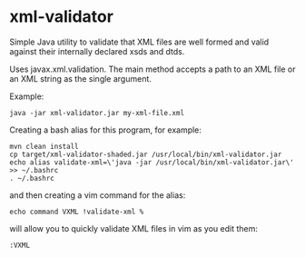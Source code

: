 xml-validator
=============

Simple Java utility to validate that XML files are well formed and valid against their internally declared xsds and dtds.

Uses javax.xml.validation. The main method accepts a path to an XML file or an XML string as the single argument.

Example:

    java -jar xml-validator.jar my-xml-file.xml
    
Creating a bash alias for this program, for example:

    mvn clean install
    cp target/xml-validator-shaded.jar /usr/local/bin/xml-validator.jar
    echo alias validate-xml=\'java -jar /usr/local/bin/xml-validator.jar\' >> ~/.bashrc
    . ~/.bashrc   
    
and then creating a vim command for the alias:

    echo command VXML !validate-xml %
    
will allow you to quickly validate XML files in vim as you edit them:

    :VXML